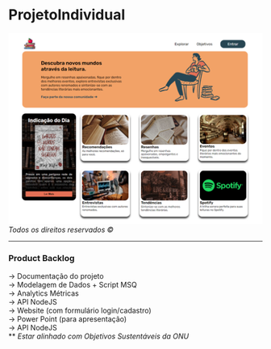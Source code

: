 # ProjetoIndividual
<img src="Website/img/prototipo - home page.png" style="width: 800px;">
<span><i>Todos os direitos reservados &copy;</i></span>
<hr>
<h3>Product Backlog</h3>
&rarr; Documentação do projeto <br>
&rarr; Modelagem de Dados + Script MSQ <br>
&rarr; Analytics Métricas <br>
&rarr; API NodeJS <br>
&rarr; Website (com formulário login/cadastro) <br>
&rarr; Power Point (para apresentação) <br>
&rarr; API NodeJS <br>
** <i>Estar alinhado com Objetivos Sustentáveis da ONU</i>
